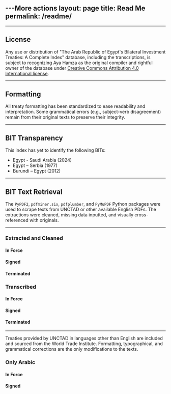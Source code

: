 ---More actions
layout: page
title: Read Me
permalink: /readme/
---

---

## License
Any use or distribution of "The Arab Republic of Egypt's Bilateral Investment Treaties: A Complete Index" database, including the transcriptions, is subject to recognizing Aya Hamza as the original compiler and rightful owner of the database under [Creative Commons Attribution 4.0 International license](https://creativecommons.org/licenses/by/4.0/).

---

## Formatting

All treaty formatting has been standardized to ease readability and interpretation. Some grammatical errors (e.g., subject-verb disagreement) remain from their original texts to preserve their integrity.

---

## BIT Transparency

This index has yet to identify the following BITs:
* Egypt - Saudi Arabia (2024)
* Egypt – Serbia (1977)
* Burundi – Egypt (2012)

---

## BIT Text Retrieval

The `PyPDF2`, `pdfminer.six`, `pdfplumber`, and `PyMuPDF` Python packages were used to scrape texts from UNCTAD or other available English PDFs. The extractions were cleaned, missing data inputted, and visually cross-referenced with originals.

---

### Extracted and Cleaned
#### In Force
#### Signed
#### Terminated

### Transcribed
#### In Force
#### Signed
#### Terminated

---
Treaties provided by UNCTAD in languages other than English are included and sourced from the World Trade Institute. Formatting, typographical, and grammatical corrections are the only modifications to the texts.

### Only Arabic
#### In Force
#### Signed
